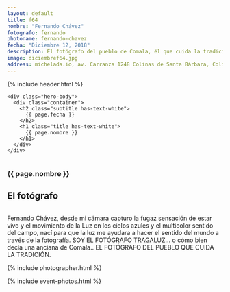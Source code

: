 ```yaml
---
layout: default
title: f64
nombre: "Fernando Chávez"
fotografo: fernando
photoname: fernando-chavez
fecha: "Diciembre 12, 2018"
description: El fotógrafo del pueblo de Comala, él que cuida la tradición.
image: diciembref64.jpg
address: michelada.io, av. Carranza 1248 Colinas de Santa Bárbara, Colima.
---
```

<div class="parallax-container">
  <section class="hero is-large has-text-centered parallax intro intro-fernando">
    {% include header.html %}
  
    <div class="hero-body">
      <div class="container">
        <h2 class="subtitle has-text-white">
          {{ page.fecha }}
        </h2>
        <h1 class="title has-text-white">
          {{ page.nombre }}
        </h1>
      </div>
    </div>
  </section>

  <section id="f64" class="hero is-white f64">
    <div class="hero-body">
      <div class="columns">
        <div class="column">
          <div class="column is-three-fifths">
            <h3>{{ page.nombre }}</h3>
            <h1>El fotógrafo</h1>
          </div>
          <div class="column is-three-fifths">
            <p>
            Fernando Chávez, desde mi cámara capturo la fugaz sensación de estar vivo y el movimiento de la Luz en los cielos azules y el multicolor sentido del campo, nací para que la luz me ayudara a hacer el sentido del mundo a través de la fotografía. SOY EL FOTÓGRAFO TRAGALUZ... o cómo bien decía una anciana de Comala.. EL FOTÓGRAFO DEL PUEBLO QUE CUIDA LA TRADICIÓN.
            </p>
          </div>
        </div>
      </div>
    </div>
  </section>
  
  <section class="hero is-white event">
    <div class="hero-body">
      <a name="eventos"></a>
      {% include photographer.html %}
    </div>
  </section>
  
  {% include event-photos.html %}
</div>